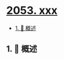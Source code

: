 # [2053. xxx](https://github.com/Tdahuyou/TNotes.leetcode/tree/main/notes/2053.%20xxx)

<!-- region:toc -->

- [1. 📝 概述](#1--概述)

<!-- endregion:toc -->

## 1. 📝 概述
